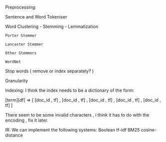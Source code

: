 Preprocessing:

Sentence and Word Tokeniser 

Word Clustering - Stemming - Lemmatization

	Porter Stemmer
	
	Lancaster Stemmer 
	
	Other Stemmers
	
	WordNet
	
Stop words ( remove or index separately? )

Granularity


Indexing:
I think the index needs to be a dictionary of the form:

[term][df] => [ [doc_id , tf] , [doc_id , tf] , [doc_id , tf] , [doc_id , tf] , [doc_id , tf] ]

There seem to be some invalid characters , i think it has to do with the encoding , fix it later.

IR:
We can implement the following systems:
Boolean
tf-idf
BM25
cosine-distance

